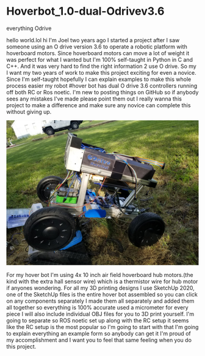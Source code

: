 # Hoverbot_1.0-dual-Odrivev3.6
 everything Odrive

hello world.lol
hi I'm Joel two years ago I started a project after I saw someone using an O drive version 3.6 to operate a robotic platform with hoverboard motors. Since hoverboard motors can move a lot of weight it was perfect for what I wanted but I'm 100% self-taught in Python in C and C++. And it was very hard to find the right information 2 use O drive. So my I want my two years of work to make this project exciting for even a novice. Since I'm self-taught hopefully I can explain examples to make this whole process easier my robot #hover bot has dual O drive 3.6 controllers running off both RC or Ros noetic. I'm new to posting things on GitHub so if anybody sees any mistakes I've made please point them out I really wanna this project to make a difference and make sure any novice can complete this without giving up.

![pic](https://github.com/batdog1981/Hoverbot_1.0-dual-Odrivev3.6/blob/main/292532811_5903001606395066_7633202172907996396_n.jpg)


For my hover bot I'm using 4x 10 inch air field hoverboard hub motors.(the kind with the extra hall sensor wire) which is a thermistor wire for hub motor if anyones wondering. For all my 3D printing designs I use SketchUp 2020, one of the SketchUp files is the entire hover bot assembled so you can click on any components separately I made them all separately and added them all together so everything is 100% accurate used a micrometer for every piece I will also include individual OBJ files for you to 3D print yourself. I'm going to separate so ROS noetic set up along with the RC setup it seems like the RC setup is the most popular so I'm going to start with that I'm going to explain everything an example form so anybody can get it I'm proud of my accomplishment and I want you to feel that same feeling when you do this project.